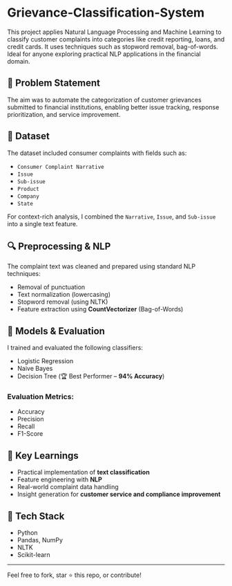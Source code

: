 # Grievance-Classification-System
This project applies Natural Language Processing and Machine Learning to classify customer complaints into categories like credit reporting, loans, and credit cards. It uses techniques such as stopword removal, bag-of-words. Ideal for anyone exploring practical NLP applications in the financial domain.



## 📌 Problem Statement
The aim was to automate the categorization of customer grievances submitted to financial institutions, enabling better issue tracking, response prioritization, and service improvement.

## 📂 Dataset
The dataset included consumer complaints with fields such as:
- `Consumer Complaint Narrative`
- `Issue`
- `Sub-issue`
- `Product`
- `Company`
- `State`

For context-rich analysis, I combined the `Narrative`, `Issue`, and `Sub-issue` into a single text feature.

## 🔍 Preprocessing & NLP
The complaint text was cleaned and prepared using standard NLP techniques:
- Removal of punctuation
- Text normalization (lowercasing)
- Stopword removal (using NLTK)
- Feature extraction using **CountVectorizer** (Bag-of-Words)

## 🤖 Models & Evaluation
I trained and evaluated the following classifiers:
- Logistic Regression
- Naive Bayes
- Decision Tree (🏆 Best Performer – **94% Accuracy**)

### Evaluation Metrics:
- Accuracy
- Precision
- Recall
- F1-Score

## 🚀 Key Learnings
- Practical implementation of **text classification**
- Feature engineering with **NLP**
- Real-world complaint data handling
- Insight generation for **customer service and compliance improvement**

## 🧰 Tech Stack
- Python
- Pandas, NumPy
- NLTK
- Scikit-learn



---

Feel free to fork, star ⭐ this repo, or contribute!
